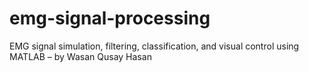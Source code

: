 # emg-signal-processing
EMG signal simulation, filtering, classification, and visual control using MATLAB – by Wasan Qusay Hasan
